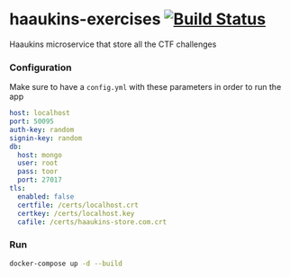 # haaukins-exercises [![Build Status](https://github.com/aau-network-security/haaukins-exercises/workflows/test/badge.svg)](https://github.com/aau-network-security/haaukins-exercises/actions)

Haaukins microservice that store all the CTF challenges

### Configuration
Make sure to have a `config.yml` with these parameters in order to run the app

```yaml
host: localhost
port: 50095
auth-key: random
signin-key: random
db:
  host: mongo
  user: root
  pass: toor
  port: 27017
tls:
  enabled: false
  certfile: /certs/localhost.crt
  certkey: /certs/localhost.key
  cafile: /certs/haaukins-store.com.crt
```

### Run

```bash
docker-compose up -d --build
```
